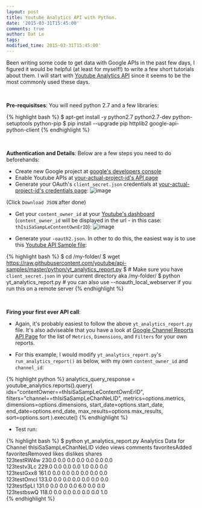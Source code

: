 ```yaml
---
layout: post
title: Youtube Analytics API with Python.
date: '2015-03-31T15:45:00'
comments: true
author: Dat Le
tags:
modified_time: 2015-03-31T15:45:00'
---
```


Been writing some code to get data with Google APIs in the past few days, I figured it would be helpful (at least for myself!) to write a few short tutorials about them. I will start with [Youtube Analytics API](https://developers.google.com/youtube/analytics/) since it seems to be the most commonly used these days.

<br>

**Pre-requisitses**: You will need python 2.7 and a few libraries:

{% highlight bash %}
$ apt-get install -y python2.7 python2.7-dev python-setuptools python-pip
$ pip install --upgrade pip httplib2 google-api-python-client
{% endhighlight %}

<br>

**Authentication and Details**: Below are a few steps you need to do beforehands:

- Create new Google project at [google's developers console](https://console.developers.google.com/)
- Enable Youtube APIs at [your-actual-project-id's API page](https://console.developers.google.com/project/your-actual-project-id/apiui/api)
- Generate your OAuth's `client_secret.json` credentials at [your-actual-project-id's credentials page](https://console.developers.google.com/project/your-actual-project-id/apiui/credential):
![image](http://i.imgur.com/5eu7Mhj.png)

(Click `Download JSON` after done)

- Get your `content_owner_id` at your [Youtube's dashboard](https://cms.youtube.com) (`content_owner_id` will be displayed in the url - in this case: `thIsiSaSampLeContentOwnErID`):
![image](http://i.imgur.com/pcMhqic.png)

- Generate your `-oauth2.json`. In other to do this, the easiest way is to use this [Youtube API Sample file](https://github.com/youtube/api-samples/blob/master/python/yt_analytics_report.py):

{% highlight bash %}
$ cd /my-folder/
$ wget https://raw.githubusercontent.com/youtube/api-samples/master/python/yt_analytics_report.py
$ # Make sure you have `client_secret.json` in your current directory aka /my-folder/
$ python yt_analytics_report.py # you can also use --noauth_local_webserver if you run this on a remote server
{% endhighlight %}

<br>

**Firing your first ever API call**:

- Again, it's probably easiest to follow the above `yt_analytics_report.py` file. It's also adviseable that you have a look at [Google Channel Reports API Page](https://developers.google.com/youtube/analytics/v1/channel_reports) for the list of `Metrics`, `Dimensions`, and `Filters` for your own reports.

- For this example, I would modify `yt_analytics_report.py`'s `run_analytics_report()` as below, with my own `content_owner_id` and `channel_id`:

{% highlight python %}
analytics_query_response = youtube_analytics.reports().query(
  ids="contentOwner==thIsiSaSampLeContentOwnErID",
  filters="channel==thIsiSaSampLeChanNeLID",
  metrics=options.metrics,
  dimensions=options.dimensions,
  start_date=options.start_date,
  end_date=options.end_date,
  max_results=options.max_results,
  sort=options.sort
).execute()
{% endhighlight %}

- Test run:

{% highlight bash %}
$ python yt_analytics_report.py
Analytics Data for Channel thIsiSaSampLeChanNeLID
video                views                comments             favoritesAdded       favoritesRemoved     likes                dislikes             shares              
123testRW4w          230.0                0.0                  0.0                  0.0                  0.0                  0.0                  0.0                 
123testv3Lc          229.0                0.0                  0.0                  0.0                  1.0                  0.0                  0.0                 
123testGxx8          161.0                0.0                  0.0                  0.0                  0.0                  0.0                  0.0                 
123testOmcI          133.0                0.0                  0.0                  0.0                  0.0                  0.0                  0.0                 
123test5pLI          131.0                0.0                  0.0                  0.0                  6.0                  0.0                  0.0                 
123testbswQ          118.0                0.0                  0.0                  0.0                  0.0                  0.0                  1.0     
{% endhighlight %}
